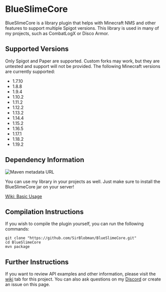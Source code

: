 # BlueSlimeCore

BlueSlimeCore is a library plugin that helps with Minecraft NMS and other features to support multiple Spigot versions.
This library is used in many of my projects, such as CombatLogX or Disco Armor.

## Supported Versions

Only Spigot and Paper are supported. Custom forks may work, but they are untested and support will not be provided.
The following Minecraft versions are currently supported:
- 1.7.10
- 1.8.8
- 1.9.4
- 1.10.2
- 1.11.2
- 1.12.2
- 1.13.2
- 1.14.4
- 1.15.2
- 1.16.5
- 1.17.1
- 1.18.2
- 1.19.2

## Dependency Information
![Maven metadata URL](https://img.shields.io/maven-metadata/v?label=version&metadataUrl=https%3A%2F%2Fnexus.sirblobman.xyz%2Frepository%2Fpublic%2Fcom%2Fgithub%2Fsirblobman%2Fapi%2Fcore%2Fmaven-metadata.xml&style=plastic)

You can use my library in your projects as well.
Just make sure to install the BlueSlimeCore jar on your server!

[Wiki: Basic Usage](https://github.com/SirBlobman/BlueSlimeCore/wiki/Basic-Usage)

## Compilation Instructions

If you wish to compile the plugin yourself, you can run the following commands:
```shell
git clone "https://github.com/SirBlobman/BlueSlimeCore.git"
cd BlueSlimeCore
mvn package
```

## Further Instructions
If you want to review API examples and other information,
please visit the [wiki](https://github.com/SirBlobman/BlueSlimeCore/wiki/) tab for this project.
You can also ask questions on my [Discord](https://discord.gg/XMq2agT) or create an issue on this page.
